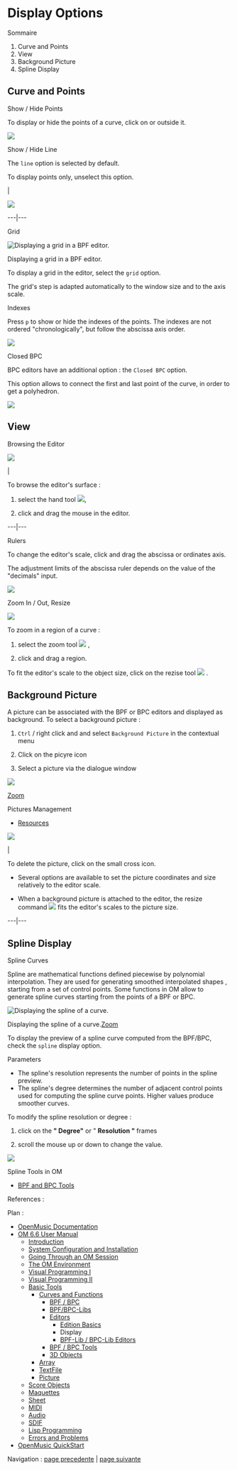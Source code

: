 
# Display Options

Sommaire

  1. Curve and Points
  2. View
  3. Background Picture
  4. Spline Display

## Curve and Points

Show / Hide Points

To display or hide the points of a curve, click on or outside it.

![](../res/showpoints.png)

Show / Hide Line

The `line` option is selected by default.

To display points only, unselect this option.

|

![](../res/points.png)  
  
---|---  
  
Grid

![Displaying a grid in a BPF editor.](../res/grid_scr.png)

Displaying a grid in a BPF editor.

To display a grid in the editor, select the `grid` option.

The grid's step is adapted automatically to the window size and to the axis
scale.

Indexes

Press `p` to show or hide the indexes of the points. The indexes are not
ordered "chronologically", but follow the abscissa axis order.

![](../res/point-indices.png)

Closed BPC

BPC editors have an additional option : the `Closed BPC` option.

This option allows to connect the first and last point of the curve, in order
to get a polyhedron.

![](../res/closebpc2.png)

## View

Browsing the Editor

[![](../res/moveineditor_1.png)](../res/moveineditor.png "Cliquez pour
agrandir")

|

To browse the editor's surface :

  1. select the hand tool ![](../res/hand_icon.png),

  2. click and drag the mouse in the editor.

  
  
---|---  
  
Rulers

To change the editor's scale, click and drag the abscissa or ordinates axis.

The adjustment limits of the abscissa ruler depends on the value of the
"decimals" input.

![](../res/rulers.png)

Zoom In / Out, Resize

[![](../res/zoom_1.png)](../res/zoom.png "Cliquez pour agrandir")

To zoom in a region of a curve :

  1. select the zoom tool ![](../res/zoom_icon.png) ,

  2. click and drag a region. 

To fit the editor's scale to the object size, click on the rezise tool
![](../res/resizecurs_icon.png) .

## Background Picture

A picture can be associated with the BPF or BPC editors and displayed as
background. To select a background picture :

  1. `Ctrl` / right click and and select `Background Picture` in the contextual menu

  2. Click on the picyre icon

  3. Select a picture via the dialogue window

![](../res/choosepic_scr.png)

[Zoom](../res/choosepic_scr_1.png "Zoom \(nouvelle fenêtre\)")

Pictures Management

  * [Resources](resources)

![](../res/deletebckg.png)

|

To delete the picture, click on the small cross icon.

  * Several options are available to set the picture coordinates and size relatively to the editor scale.

  * When a background picture is attached to the editor, the resize command ![](../res/resizecurs_icon.png) fits the editor's scales to the picture size.

  
  
---|---  
  
## Spline Display

Spline Curves

Spline are mathematical functions defined piecewise by polynomial
interpolation. They are used for generating  smoothed interpolated shapes ,
starting from a set of control points. Some functions in OM allow to generate
spline curves starting from the points of a BPF or BPC.

![Displaying the spline of a curve.](../res/spline1_scr.png)

Displaying the spline of a curve.[Zoom](../res/spline1_scr_1.png "Zoom
\(nouvelle fenêtre\)")

To display the preview of a spline curve computed from the BPF/BPC, check the
`spline` display option.

Parameters

  * The spline's resolution represents the number of points in the spline preview. 
  * The spline's degree determines the number of adjacent control points used for computing the spline curve points. Higher values produce smoother curves.

To modify the spline resolution or degree :

  1. click on the **" Degree"** or " **Resolution "** frames

  2. scroll the mouse up or down to change the value.

![](../res/spline.png)

Spline Tools in OM

  * [BPF and BPC Tools](Tools)

References :

Plan :

  * [OpenMusic Documentation](OM-Documentation)
  * [OM 6.6 User Manual](OM-User-Manual)
    * [Introduction](00-Sommaire)
    * [System Configuration and Installation](Installation)
    * [Going Through an OM Session](Goingthrough)
    * [The OM Environment](Environment)
    * [Visual Programming I](BasicVisualProgramming)
    * [Visual Programming II](AdvancedVisualProgramming)
    * [Basic Tools](BasicObjects)
      * [Curves and Functions](CurvesAndFunctions)
        * [BPF / BPC](BPF-BPC)
        * [BPF/BPC-Libs](MultiBPF)
        * [Editors](BPFEditors)
          * [Edition Basics](Edition)
          * Display
          * [BPF-Lib / BPC-Lib Editors](BPFLibEditors)
        * [BPF / BPC Tools](Tools)
        * [3D Objects](3D)
      * [Array](ClassArray)
      * [TextFile](textfile)
      * [Picture](Picture)
    * [Score Objects](ScoreObjects)
    * [Maquettes](Maquettes)
    * [Sheet](Sheet)
    * [MIDI](MIDI)
    * [Audio](Audio)
    * [SDIF](SDIF)
    * [Lisp Programming](Lisp)
    * [Errors and Problems](errors)
  * [OpenMusic QuickStart](QuickStart-Chapters)

Navigation : [page precedente](Edition "page précédente\(Edition
Basics\)") | [page suivante](BPFLibEditors "page suivante\(BPF-Lib / BPC-
Lib Editors\)")

